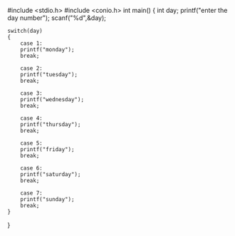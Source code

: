 #include <stdio.h>
#include <conio.h>
int main()
{
    int day;
    printf("enter the day number");
    scanf("%d",&day);
    
    switch(day)
    {
        case 1:
        printf("monday");
        break;
        
        case 2:
        printf("tuesday");
        break;
        
        case 3:
        printf("wednesday");
        break;
        
        case 4:
        printf("thursday");
        break;
        
        case 5:
        printf("friday");
        break;
        
        case 6:
        printf("saturday");
        break;
        
        case 7:
        printf("sunday");
        break;
    }
}
